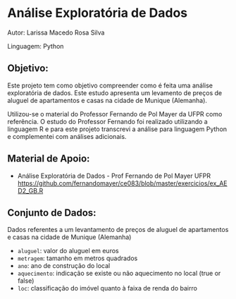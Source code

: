 # Análise Exploratória de Dados

Autor: Larissa Macedo Rosa Silva

Linguagem: Python 

## Objetivo:

Este projeto tem como objetivo compreender como é feita uma análise exploratória de dados. Este estudo apresenta um levamento de preços de aluguel de apartamentos e casas na cidade de Munique (Alemanha).

Utilizou-se o material do Professor Fernando de Pol Mayer da UFPR como referência. O estudo do Professor Fernando foi realizado utilizando a linguagem R e para este projeto transcrevi a análise para linguagem Python e complementei com análises adicionais.

## Material de Apoio:

- Análise Exploratória de Dados - Prof Fernando de Pol Mayer UFPR
https://github.com/fernandomayer/ce083/blob/master/exercicios/ex_AED2_GB.R

## Conjunto de Dados:

Dados referentes a um levantamento de preços de aluguel de apartamentos e casas na cidade de Munique (Alemanha)

- ```aluguel```: valor do aluguel em euros
- ```metragem```: tamanho em metros quadrados
- ```ano```: ano de construção do local
- ```aquecimento```: indicação se existe ou não aquecimento no local (true or false)
- ```loc```: classificação do imóvel quanto à faixa de renda do bairro
